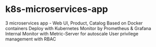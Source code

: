 # k8s-microservices-app
3 microservices app - Web UI, Product, Catalog
Based on Docker containers
Deploy with Kubernetes
Monitor by Prometheus & Grafana
Internal Monitor with Metric-Server for autoscale
User privilege management with RBAC
